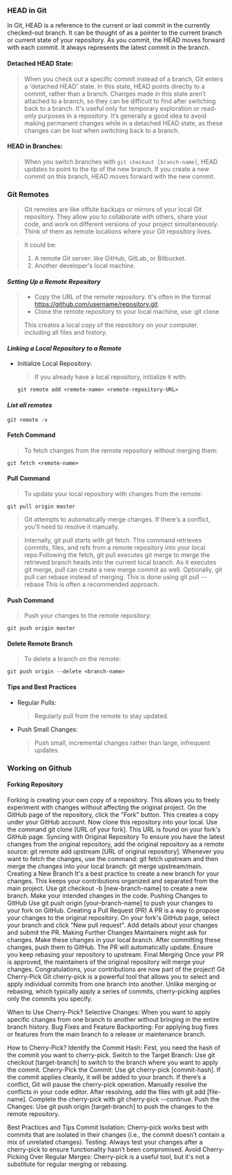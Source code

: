 ### **HEAD in Git**
In Git, HEAD is a reference to the current or last commit in the currently checked-out branch. It can be thought of as a pointer to the current branch or current state of your repository. As you commit, the HEAD moves forward with each commit. It always represents the latest commit in the branch.

#### Detached HEAD State: 
> When you check out a specific commit instead of a branch, Git enters a 'detached HEAD' state. 
> In this state, HEAD points directly to a commit, rather than a branch. Changes made in this state aren’t attached to a branch, so they can be difficult to find after switching back to a branch. It's useful only for temporary exploration or read-only purposes in a repository. It’s generally a good idea to avoid making permanent changes while in a detached HEAD state, as these changes can be lost when switching back to a branch.

#### HEAD in Branches: 
> When you switch branches with ```git checkout [branch-name]```, HEAD updates to point to the tip of the new branch. If you create a new commit on this branch, HEAD moves forward with the new commit.

### Git Remotes
>Git remotes are like offsite backups or mirrors of your local Git repository. They allow you to collaborate with others, share your code, and work on different versions of your project simultaneously. Think of them as remote locations where your Git repository lives. 

>It could be:
>1. A remote Git server: like GitHub, GitLab, or Bitbucket.
>2. Another developer's local machine.

#### _Setting Up a Remote Repository_
> - Copy the URL of the remote repository. It's often in the format https://github.com/username/repository.git.
> - Clone the remote repository to your local machine, use: git clone <remote-repository-URL>
>
> This creates a local copy of the repository on your computer, including all files and history.

#### _Linking a Local Repository to a Remote_
- Initialize Local Repository: 
    >If you already have a local repository, initialize it with:
    ```
    git remote add <remote-name> <remote-repository-URL>
    ```

#### _List all remotes_
```
git remote -v
```

#### Fetch Command
> To fetch changes from the remote repository without merging them:
```
git fetch <remote-name>
```

#### Pull Command
> To update your local repository with changes from the remote:
```
git pull origin master
```

> Git attempts to automatically merge changes. If there's a conflict, you'll need to resolve it manually.

> Internally, git pull starts with git fetch. This command retrieves commits, files, and refs from a remote repository into your local repo.Following the fetch, git pull executes git merge to merge the retrieved branch heads into the current local branch. 
> As it executes git merge, pull can create a new merge commit as well. Optionally, git pull can rebase instead of merging. This is done using git pull --rebase  This is often a recommended approach.

#### Push Command
> Push your changes to the remote repository:
```
git push origin master
```


#### Delete Remote Branch
>To delete a branch on the remote:
````
git push origin --delete <branch-name>
````

#### Tips and Best Practices
- Regular Pulls:
  > Regularly pull from the remote to stay updated.
- Push Small Changes:
  > Push small, incremental changes rather than large, infrequent updates.

### Working on Github
#### Forking Repository
Forking is creating your own copy of a repository. This allows you to freely experiment with changes without affecting the original project. On the GitHub page of the repository, click the "Fork" button. This creates a copy under your GitHub account. Now clone this repository into your local. Use the command git clone [URL of your fork]. This URL is found on your fork's GitHub page.
Syncing with Original Repository
To ensure you have the latest changes from the original repository, add the original repository as a remote source: git remote add upstream [URL of original repository]. Whenever you want to fetch the changes, use the command: git fetch upstream and then merge the changes into your local branch: git merge upstream/main.
Creating a New Branch
It's a best practice to create a new branch for your changes. This keeps your contributions organized and separated from the main project. Use git checkout -b [new-branch-name] to create a new branch. Make your intended changes in the code.
Pushing Changes to GitHub
Use git push origin [your-branch-name] to push your changes to your fork on GitHub.
Creating a Pull Request (PR)
A PR is a way to propose your changes to the original repository. On your fork's GitHub page, select your branch and click "New pull request". Add details about your changes and submit the PR.
Making Further Changes
Maintainers might ask for changes. Make these changes in your local branch. After committing these changes, push them to GitHub. The PR will automatically update. Ensure you keep rebasing your repository to upstream.
Final Merging
Once your PR is approved, the maintainers of the original repository will merge your changes. Congratulations, your contributions are now part of the project!
Git Cherry-Pick
Git cherry-pick is a powerful tool that allows you to select and apply individual commits from one branch into another. Unlike merging or rebasing, which typically apply a series of commits, cherry-picking applies only the commits you specify.

When to Use Cherry-Pick?
Selective Changes: When you want to apply specific changes from one branch to another without bringing in the entire branch history.
Bug Fixes and Feature Backporting: For applying bug fixes or features from the main branch to a release or maintenance branch.

How to Cherry-Pick?
Identify the Commit Hash: First, you need the hash of the commit you want to cherry-pick.
Switch to the Target Branch: Use git checkout [target-branch] to switch to the branch where you want to apply the commit.
Cherry-Pick the Commit: Use git cherry-pick [commit-hash]. If the commit applies cleanly, it will be added to your branch. If there’s a conflict, Git will pause the cherry-pick operation. Manually resolve the conflicts in your code editor. After resolving, add the files with git add [file-name]. Complete the cherry-pick with git cherry-pick --continue.
Push the Changes: Use git push origin [target-branch] to push the changes to the remote repository.

Best Practices and Tips
Commit Isolation: Cherry-pick works best with commits that are isolated in their changes (i.e., the commit doesn’t contain a mix of unrelated changes).
Testing: Always test your changes after a cherry-pick to ensure functionality hasn’t been compromised.
Avoid Cherry-Picking Over Regular Merges: Cherry-pick is a useful tool, but it's not a substitute for regular merging or rebasing. 
